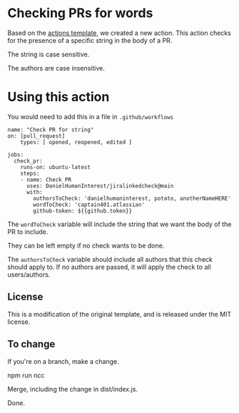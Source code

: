 # Checking PRs for words

Based on the [actions template](https://github.com/actions/javascript-template), we created a new action.
This action checks for the presence of a specific string in the body of a PR.

The string is case sensitive.

The authors are case insensitive.
# Using this action

You would need to add this in a file in `.github/workflows`

```
name: "Check PR for string"
on: [pull_request]
    types: [ opened, reopened, edited ]

jobs:
  check_pr:
    runs-on: ubuntu-latest
    steps:
    - name: Check PR
      uses: DanielHumanInterest/jiralinkedcheck@main
      with:
        authorsToCheck: 'danielhumaninterest, potato, anotherNameHERE'
        wordToCheck: 'captain401.atlassian'
        github-token: ${{github.token}}
```

The `wordToCheck` variable will include the string that we want the body of the PR to include.

They can be left empty if no check wants to be done.

The `authorsToCheck` variable should include all authors that this check should apply to. If no authors are passed, it will apply the check to all users/authors.

## License

This is a modification of the original template, and is released under
the MIT license.

## To change

If you're on a branch, make a change.

npm run ncc

Merge, including the change in dist/index.js.

Done.

